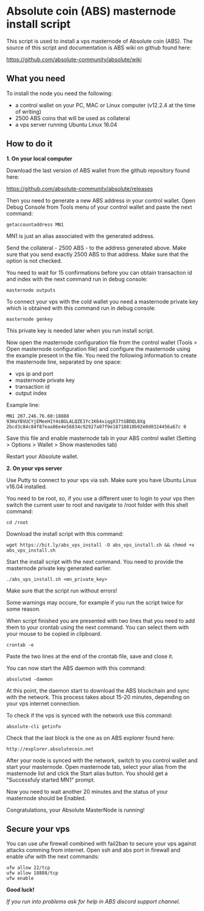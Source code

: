 # Absolute coin (ABS) masternode install script

This script is used to install a vps masternode of Absolute coin (ABS).
The source of this script and documentation is ABS wiki on github found here:

https://github.com/absolute-community/absolute/wiki


## What you need

To install the node you need the following:
- a control wallet on your PC, MAC or Linux computer (v12.2.4 at the time of writing)
- 2500 ABS coins that will be used as collateral
- a vps server running Ubuntu Linux 16.04


## How to do it

**1. On your local computer**

Download the last version of ABS wallet from the github repository found here:

https://github.com/absolute-community/absolute/releases

Then you need to generate a new ABS address in your control wallet. Open Debug Console from Tools menu of your control wallet and paste the next command:

	getaccountaddress MN1

MN1 is just an alias associated with the generated address.

Send the collateral - 2500 ABS - to the address generated above. Make sure that you send exactly 2500 ABS to that address. Make sure that the <Substract fee from amount> option is not checked.

You need to wait for 15 confirmations before you can obtain transaction id and index with the next command run in debug console:

	masternode outputs

To connect your vps with the cold wallet you need a masternode private key which is obtained with this command run in debug console:

	masternode genkey

This private key is needed later when you run install script.

Now open the masternode configuration file from the control wallet (Tools > Open masternode configuration file) and configure the masternode using the example present in the file.
You need the following information to create the masternode line, separated by one space:
- vps ip and port
- masternode private key
- transaction id
- output index

Example line:

	MN1 207.246.76.60:18888 93HaYBVUCYjEMeeH1Y4sBGLALQZE1Yc1K64xiqgX37tGBDQL8Xg 2bcd3c84c84f87eaa86e4e56834c92927a07f9e18718810b92e0d0324456a67c 0

Save this file and enable masternode tab in your ABS control wallet (Setting > Options > Wallet > Show mastenodes tab)

Restart your Absolute wallet.


**2. On your vps server**

Use Putty to connect to your vps via ssh. Make sure you have Ubuntu Linux v16.04 installed.

You need to be root, so, if you use a different user to login to your vps then switch the current user to root and navigate to /root folder with this shell command:

	cd /root

Download the install script with this command:

	wget https://bit.ly/abs_vps_install -O abs_vps_install.sh && chmod +x abs_vps_install.sh

Start the install script with the next command. You need to provide the masternode private key generated earlier.

	./abs_vps_install.sh <mn_private_key>

Make sure that the script run without errors!

Some warnings may occure, for example if you run the script twice for some reason.

When script finished you are presented with two lines that you need to add them to your crontab using the next command. You can select them with your mouse to be copied in clipboard.

	crontab -e
	
Paste the two lines at the end of the crontab file, save and close it.

You can now start the ABS daemon with this command:

	absoluted -daemon

At this point, the daemon start to download the ABS blockchain and sync with the network. This process takes about 15-20 minutes, depending on your vps internet connection.

To check if the vps is synced with the network use this command:

	absolute-cli getinfo

Check that the last block is the one as on ABS explorer found here:

	http://explorer.absolutecoin.net

After your node is synced with the network, switch to you control wallet and start your masternode. Open masternode tab, select your alias from the masternode list and click the Start alias button. You should get a "Successfuly started MN1" prompt.

Now you need to wait another 20 minutes and the status of your masternode should be Enabled.

Congratulations, your Absolute MasterNode is running! 


## Secure your vps

You can use ufw firewall combined with fail2ban to secure your vps against attacks comming from internet.
Open ssh and abs port in firewall and enable ufw with the next commands:

	ufw allow 22/tcp
	ufw allow 18888/tcp
	ufw enable

**Good luck!**

*If you run into problems ask for help in ABS discord support channel.*

